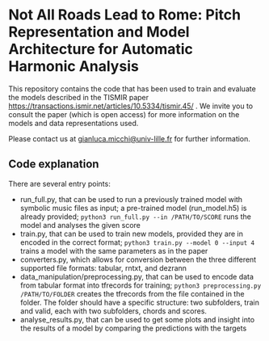 # Not All Roads Lead to Rome: Pitch Representation and Model Architecture for Automatic Harmonic Analysis
This repository contains the code that has been used to train and evaluate the models described in the TISMIR paper https://transactions.ismir.net/articles/10.5334/tismir.45/ .
We invite you to consult the paper (which is open access) for more information on the models and data representations used.

Please contact us at gianluca.micchi@univ-lille.fr for further information.

## Code explanation
There are several entry points:
 - run\_full.py, that can be used to run a previously trained model with symbolic music files as input; a pre-trained model (run\_model.h5) is already provided; `python3 run_full.py --in /PATH/TO/SCORE` runs the model and analyses the given score
 - train.py, that can be used to train new models, provided they are in encoded in the correct format; `python3 train.py --model 0 --input 4` trains a model with the same parameters as in the paper
 - converters.py, which allows for conversion between the three different supported file formats: tabular, rntxt, and dezrann
 - data_manipulation/preprocessing.py, that can be used to encode data from tabular format into tfrecords for training; `python3 preprocessing.py /PATH/TO/FOLDER` creates the tfrecords from the file contained in the folder. The folder should have a specific structure: two subfolders, train and valid, each with two subfolders, chords and scores.
 - analyse_results.py, that can be used to get some plots and insight into the results of a model by comparing the predictions with the targets
